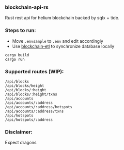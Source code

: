 ### blockchain-api-rs

Rust rest api for helium blockchain backed by sqlx + tide.

### Steps to run:

* Move `.envsample` to `.env` and edit accordingly
* Use [blockchain-etl](https://github.com/helium/blockchain-etl) to synchronize database locally

```
cargo build
cargo run
```

### Supported routes (WIP):

```
/api/blocks
/api/blocks/height
/api/blocks/:height
/api/blocks/:height/txns
/api/accounts
/api/accounts/:address
/api/accounts/:address/hotspots
/api/accounts/:address/txns
/api/hotspots
/api/hotspots/:address
```

### Disclaimer:

Expect dragons
